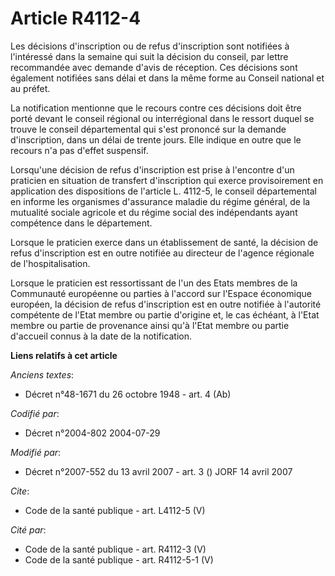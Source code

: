 # Article R4112-4

Les décisions d'inscription ou de refus d'inscription sont notifiées à l'intéressé dans la semaine qui suit la décision du
conseil, par lettre recommandée avec demande d'avis de réception. Ces décisions sont également notifiées sans délai et dans
la même forme au Conseil national et au préfet. 

La notification mentionne que le recours contre ces décisions doit être porté devant le conseil régional ou interrégional
dans le ressort duquel se trouve le conseil départemental qui s'est prononcé sur la demande d'inscription, dans un délai de
trente jours. Elle indique en outre que le recours n'a pas d'effet suspensif. 

Lorsqu'une décision de refus d'inscription est prise à l'encontre d'un praticien en situation de transfert d'inscription qui
exerce provisoirement en application des dispositions de l'article L. 4112-5, le conseil départemental en informe les
organismes d'assurance maladie du régime général, de la mutualité sociale agricole et du régime social des indépendants ayant
compétence dans le département. 

Lorsque le praticien exerce dans un établissement de santé, la décision de refus d'inscription est en outre notifiée au
directeur de l'agence régionale de l'hospitalisation. 

Lorsque le praticien est ressortissant de l'un des Etats membres de la Communauté européenne ou parties à l'accord sur
l'Espace économique européen, la décision de refus d'inscription est en outre notifiée à l'autorité compétente de l'Etat
membre ou partie d'origine et, le cas échéant, à l'Etat membre ou partie de provenance ainsi qu'à l'Etat membre ou partie
d'accueil connus à la date de la notification.

**Liens relatifs à cet article**

_Anciens textes_:

  - Décret n°48-1671 du 26 octobre 1948 - art. 4 (Ab)

_Codifié par_:

  - Décret n°2004-802 2004-07-29

_Modifié par_:

  - Décret n°2007-552 du 13 avril 2007 - art. 3 () JORF 14 avril 2007

_Cite_:

  - Code de la santé publique - art. L4112-5 (V)

_Cité par_:

  - Code de la santé publique - art. R4112-3 (V)
  - Code de la santé publique - art. R4112-5-1 (V)
